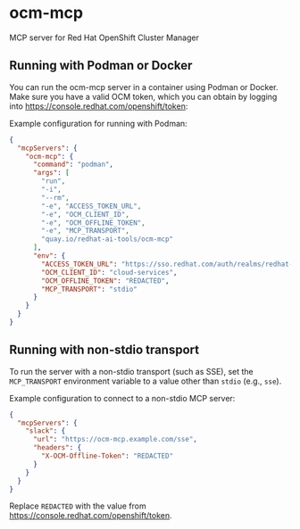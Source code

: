 # ocm-mcp

MCP server for Red Hat OpenShift Cluster Manager

## Running with Podman or Docker

You can run the ocm-mcp server in a container using Podman or Docker. Make sure you have a valid OCM token, which you can obtain by logging into https://console.redhat.com/openshift/token:

Example configuration for running with Podman:

```json
{
  "mcpServers": {
    "ocm-mcp": {
      "command": "podman",
      "args": [
        "run",
        "-i",
        "--rm",
        "-e", "ACCESS_TOKEN_URL",
        "-e", "OCM_CLIENT_ID",
        "-e", "OCM_OFFLINE_TOKEN",
        "-e", "MCP_TRANSPORT",
        "quay.io/redhat-ai-tools/ocm-mcp"
      ],
      "env": {
        "ACCESS_TOKEN_URL": "https://sso.redhat.com/auth/realms/redhat-external/protocol/openid-connect/token",
        "OCM_CLIENT_ID": "cloud-services",
        "OCM_OFFLINE_TOKEN": "REDACTED",
        "MCP_TRANSPORT": "stdio"
      }
    }
  }
}
```

## Running with non-stdio transport

To run the server with a non-stdio transport (such as SSE), set the `MCP_TRANSPORT` environment variable to a value other than `stdio` (e.g., `sse`).

Example configuration to connect to a non-stdio MCP server:

```json
{
  "mcpServers": {
    "slack": {
      "url": "https://ocm-mcp.example.com/sse",
      "headers": {
        "X-OCM-Offline-Token": "REDACTED"
      }
    }
  }
}
```

Replace `REDACTED` with the value from https://console.redhat.com/openshift/token.

